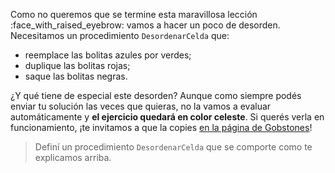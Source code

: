 Como no queremos que se termine esta maravillosa lección :face_with_raised_eyebrow: vamos a hacer un poco de desorden. Necesitamos un procedimiento `DesordenarCelda` que:

* reemplace las bolitas azules por verdes;
* duplique las bolitas rojas;
* saque las bolitas negras.

¿Y qué tiene de especial este desorden?  Aunque como siempre podés enviar tu solución las veces que quieras, no la vamos a evaluar automáticamente y **el ejercicio quedará en color celeste**. Si querés verla en funcionamiento, ¡te invitamos a que la copies  [en la página de Gobstones](https://gobstones.github.io/gobstones-sr/)!

> Definí un procedimiento `DesordenarCelda` que se comporte como te explicamos arriba.

<style>
  .notify-problem-box {
    display: none;
  }
  .submission-results h4::after {
    content: "Tu solución quedó registrada. ¡Cuando quieras podés continuar con los siguientes ejercicios!";
    font-weight: lighter;
  }
  .submission-results h4 strong {
    visibility: hidden;
    position: relative;
    display: block;
    margin-bottom: 15px;
  }
  .submission-results h4 strong::after { 
    content: "¡Gracias por enviar tu solución!";
    visibility: visible;
    position: absolute;
    top: 0;
    left: 0;
  }
</style>